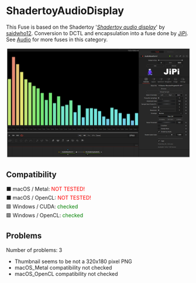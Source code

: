 # ShadertoyAudioDisplay

This Fuse is based on the Shadertoy '_[Shadertoy audio display](https://www.shadertoy.com/view/MtVfWh)_' by [saidwho12](https://www.shadertoy.com/user/saidwho12). Conversion to DCTL and encapsulation into a fuse done by [JiPi](../../Site/Profiles/JiPi.md). See [Audio](README.md) for more fuses in this category.

<!-- +++ DO NOT REMOVE THIS COMMENT +++ DO NOT ADD OR EDIT ANY TEXT BEFORE THIS LINE +++ IT WOULD BE A REALLY BAD IDEA +++ -->

[![Thumbnail](ShadertoyAudioDisplay.png)](https://www.shadertoy.com/view/MtVfWh "View on Shadertoy.com")

<!-- +++ DO NOT REMOVE THIS COMMENT +++ DO NOT EDIT ANY TEXT THAT COMES AFTER THIS LINE +++ TRUST ME: JUST DON'T DO IT +++ -->

## Compatibility

⬛ macOS / Metal: <span style="color:red; ">NOT TESTED!</span><br />
⬛ macOS / OpenCL: <span style="color:red; ">NOT TESTED!</span><br />
🟩 Windows / CUDA: <span style="color:green; ">checked</span><br />
🟩 Windows / OpenCL: <span style="color:green; ">checked</span><br />


## Problems

Number of problems: 3

- Thumbnail seems to be not a 320x180 pixel PNG
- macOS_Metal compatibility not checked
- macOS_OpenCL compatibility not checked



